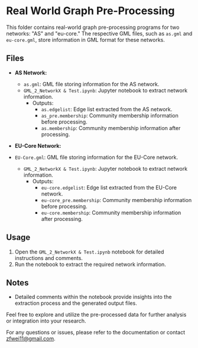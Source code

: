 # Real World Graph Pre-Processing

This folder contains real-world graph pre-processing programs for two networks: "AS" and "eu-core." The respective GML files, such as `as.gml` and `eu-core.gml`, store information in GML format for these networks.

## Files

- **AS Network:**
  - `as.gml`: GML file storing information for the AS network.
  - `GML_2_NetworkX & Test.ipynb`: Jupyter notebook to extract network information.
    - Outputs:
      - `as.edgelist`: Edge list extracted from the AS network.
      - `as_pre.membership`: Community membership information before processing.
      - `as.membership`: Community membership information after processing.

- **EU-Core Network:**
- `EU-Core.gml`: GML file storing information for the EU-Core  network.
  - `GML_2_NetworkX & Test.ipynb`: Jupyter notebook to extract network information.
    - Outputs:
      - `eu-core.edgelist`: Edge list extracted from the EU-Core  network.
      - `eu-core_pre.membership`: Community membership information before processing.
      - `eu-core.membership`: Community membership information after processing.

## Usage

1. Open the `GML_2_NetworkX & Test.ipynb` notebook for detailed instructions and comments.
2. Run the notebook to extract the required network information.

## Notes

- Detailed comments within the notebook provide insights into the extraction process and the generated output files.

Feel free to explore and utilize the pre-processed data for further analysis or integration into your research.

For any questions or issues, please refer to the documentation or contact zfwei11@gmail.com.
